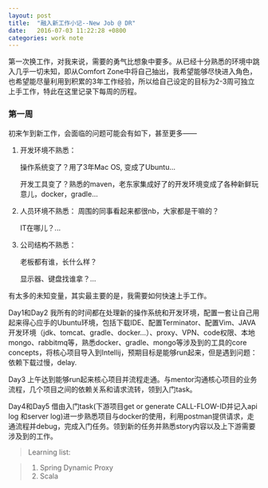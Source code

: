 ```yaml
---
layout: post
title:  "融入新工作小记--New Job @ DR"
date:   2016-07-03 11:22:28 +0800
categories: work note
---
```


第一次换工作，对我来说，需要的勇气比想象中要多。从已经十分熟悉的环境中跳入几乎一切未知，即从Comfort Zone中将自己抽出，我希望能够尽快进入角色，也希望能尽量利用到积累的3年工作经验，所以给自己设定的目标为2-3周可独立上手工作，特此在这里记录下每周的历程。
<!--more-->
### 第一周 

初来乍到新工作，会面临的问题可能会有如下，甚至更多——

1. 开发环境不熟悉：

   操作系统变了？用了3年Mac OS, 变成了Ubuntu...

   开发工具变了？熟悉的maven，老东家集成好了的开发环境变成了各种新鲜玩意儿，docker，gradle...

2. 人员环境不熟悉：
   周围的同事看起来都很nb，大家都是干嘛的？

   IT在哪儿？...

3. 公司结构不熟悉：

   老板都有谁，长什么样？

   显示器、键盘找谁拿？...

有太多的未知变量，其实最主要的是，我需要如何快速上手工作。

Day1和Day2 我所有的时间都在处理新的操作系统和开发环境，配置一套让自己用起来得心应手的Ubuntu环境，包括下载IDE、配置Terminator、配置Vim、JAVA开发环境（jdk、tomcat、gradle、docker...）、proxy、VPN、code权限、本地mongo、rabbitmq等，熟悉docker、gradle、mongo等涉及到的工具的core concepts，将核心项目导入到Intellij，预期目标是能够run起来，但是遇到问题：依赖下载过慢，delay.

Day3 上午达到能够run起来核心项目并流程走通。与mentor沟通核心项目的业务流程，几个项目之间的依赖关系和请求流转，领到入门task。

Day4和Day5 借由入门task(下游项目get or generate CALL-FLOW-ID并记入api log 和server log)进一步熟悉项目与docker的使用，利用postman提供请求，走通流程并debug，完成入门任务。领到新的任务并熟悉story内容以及上下游需要涉及到的工作。



> Learning list:

> 1. Spring Dynamic Proxy
> 2. Scala



